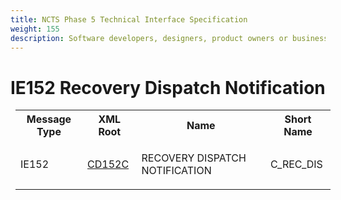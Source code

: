 ```yaml
---
title: NCTS Phase 5 Technical Interface Specification
weight: 155
description: Software developers, designers, product owners or business analysts. Integrate your software with the ERMIS service
---
```

# IE152 Recovery Dispatch Notification
<table cellspacing="0" style="border-collapse:collapse;margin-left:6pt">
 <tr>
  <th>
   Message Type
  </th>
  <th>
   XML Root
  </th>
  <th>
   Name
  </th>
  <th>
   Short Name
  </th>
 </tr>
 <tr style="height:14pt">
  <td style="">
   <p class="s3" style="">
    IE152
   </p>
  </td>
  <td style="">
   <a href="https://github.com/hmrc/transit-movements-validator/blob/main/conf/xsd/cd152c.xsd">
    CD152C
   </a>
  </td>
  <td style="">
   <p class="s3" style="">
    RECOVERY DISPATCH NOTIFICATION
   </p>
  </td>
  <td style="">
   C_REC_DIS
  </td>
 </tr>
</table>
